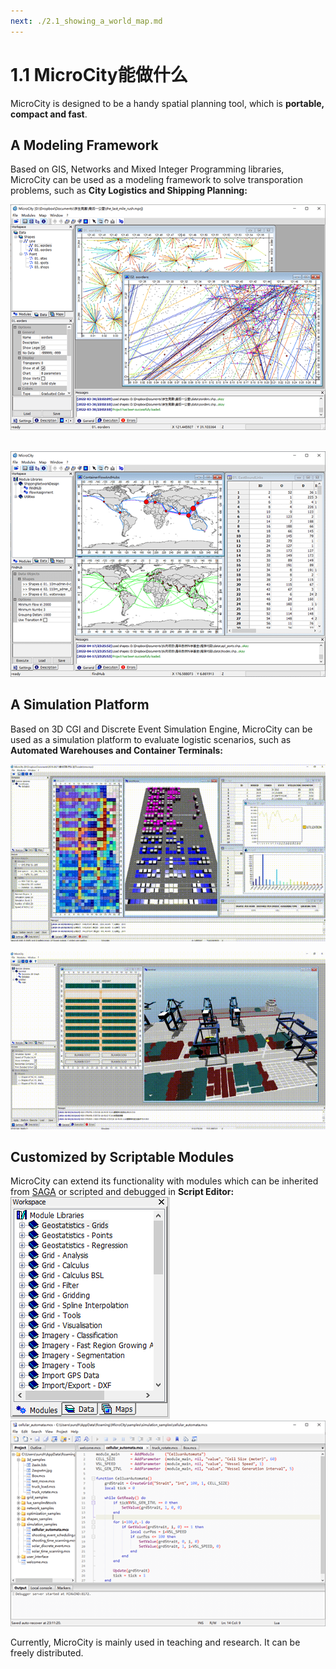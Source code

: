 ```yaml
---
next: ./2.1_showing_a_world_map.md
---
```

# 1.1 MicroCity能做什么
MicroCity is designed to be a handy spatial planning tool, which is **portable, compact and fast**.
## A Modeling Framework
Based on GIS, Networks and Mixed Integer Programming libraries, MicroCity can be used as a modeling framework to solve transporation problems, such as **City Logistics and Shipping Planning:**<br/>
<!-- <img src="imgs/city_logistics.png" width="480" height="344"> -->
![city_logistic](./imgs/city_logistics.png)
&nbsp;&nbsp;
<!-- <img src="imgs/shipping_planning.png" width="480" height="344"> -->
![shipping_planning](./imgs/shipping_planning.png)
<br/>
## A Simulation Platform
Based on 3D CGI and Discrete Event Simulation Engine, MicroCity can be used as a simulation platform to evaluate logistic scenarios, such as **Automated Warehouses and Container Terminals:**<br/>
<!-- <img src="imgs/warehouse_simulation.gif" width="480" height="270"> -->
![warehouse_simulation](./imgs/warehouse_simulation.gif)
<!-- &nbsp;&nbsp; -->
<!-- <img src="imgs/terminal_simulation.gif" width="480" height="270"> -->
![terminal_simulation](./imgs/terminal_simulation.gif)
<br/>
## Customized by Scriptable Modules
MicroCity can extend its functionality with modules which can be inherited from [SAGA](https://saga-gis.sourceforge.io) or scripted and debugged in **Script Editor:**<br/>
![modules](./imgs/modules.png)  &nbsp;&nbsp; ![shot](./imgs/shot_script_editor.png)

Currently, MicroCity is mainly used in teaching and research. It can be freely distributed.<br/>

